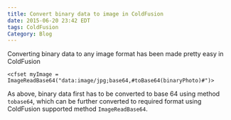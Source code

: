 ```yaml
---
title: Convert binary data to image in ColdFusion
date: 2015-06-20 23:42 EDT
tags: ColdFusion
Category: Blog
---
```


Converting binary data to any image format has been made pretty easy in ColdFusion

    <cfset myImage = ImageReadBase64("data:image/jpg;base64,#toBase64(binaryPhoto)#")>

As above, binary data first has to be converted to base 64 using method `tobase64`, which can be further converted to required format using ColdFusion supported method `ImageReadBase64`.
